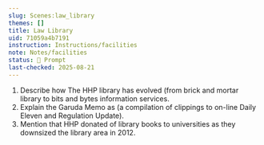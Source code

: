 ```yaml
---
slug: Scenes:law_library
themes: []
title: Law Library
uid: 71059a4b7191
instruction: Instructions/facilities
note: Notes/facilities
status: 💬 Prompt
last-checked: 2025-08-21
---
```

1. Describe how The HHP library has evolved (from brick and mortar library to bits and bytes information services.
2. Explain the Garuda Memo as  (a compilation of clippings to on-line Daily Eleven and Regulation Update).
3. Mention that HHP donated of library books to universities as they downsized the library area in 2012.
